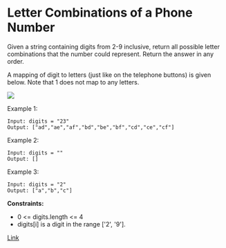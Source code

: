 # Letter Combinations of a Phone Number

Given a string containing digits from 2-9 inclusive, return all possible letter combinations that the number could
represent. Return the answer in any order.

A mapping of digit to letters (just like on the telephone buttons) is given below. Note that 1 does not map to any
letters.

![](https://upload.wikimedia.org/wikipedia/commons/thumb/7/73/Telephone-keypad2.svg/200px-Telephone-keypad2.svg.png)

Example 1:

```
Input: digits = "23"
Output: ["ad","ae","af","bd","be","bf","cd","ce","cf"]
```

Example 2:

```
Input: digits = ""
Output: []
```

Example 3:

```
Input: digits = "2"
Output: ["a","b","c"]
```

**Constraints:**

- 0 <= digits.length <= 4
- digits[i] is a digit in the range ['2', '9'].

[Link](https://leetcode.com/problems/letter-combinations-of-a-phone-number/)